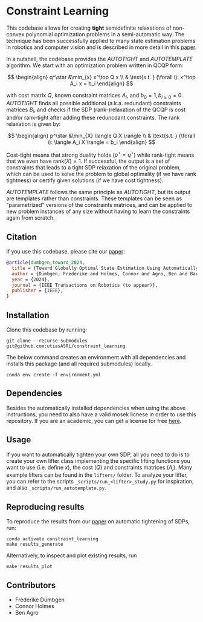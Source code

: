 # Constraint Learning

This codebase allows for creating **tight** semidefinite relaxations of non-convex polynomial optimization problems in a semi-automatic way. The technique has been successfully applied to many state estimation problems in robotics and computer vision and is described in more detail in this [paper](http://arxiv.org/abs/2308.05783). 

In a nutshell, the codebase provides the *AUTOTIGHT* and *AUTOTEMPLATE* algorithm. We start with an optimization problem written in QCQP form:

$$ 
\begin{align} q^\star &\min_{x} x^\top Q x  \\ 
& \text{s.t. } (\forall i): x^\top A_i x = b_i
\end{align} 
$$

with cost matrix $Q$, known constraint matrices $A_i$, and $b_0=1, b_{i\geq 0}=0$. *AUTOTIGHT* finds all possible additional (a.k.a. redundant) constraints matrices $B_i$, and checks if the SDP (rank-)relaxation of the QCQP is cost and/or rank-tight after adding these reduncdant constraints. The rank relaxation is given by:

$$ 
\begin{align} p^\star &\min_{X} \langle Q X \rangle  \\ 
& \text{s.t. } (\forall i): \langle A_i X \rangle = b_i
\end{align} 
$$

Cost-tight means that strong duality holds ($p^\star = q^\star$) while rank-tight means that we even have $\text{rank}(X)=1$.
If successful, the output is a set of constraints that leads to a tight SDP relaxation of the original problem, which can be used to solve the problem to global optimality (if we have rank tightness) or certify given solutions (if we have cost tightness). 

*AUTOTEMPLATE* follows the same principle as *AUTOTIGHT*, but its output are templates rather than constraints. These templates can be seen as "parametrized" versions of the constraints matrices, and can be applied to new problem instances of any size without having to learn the constraints again from scratch. 

## Citation
If you use this codebase, please cite our [paper](http://arxiv.org/abs/2308.05783):

```bibtex
@article{dumbgen_toward_2024,
  title = {Toward Globally Optimal State Estimation Using Automatically Tightened Semidefinite Relaxations},
  author = {Dümbgen, Frederike and Holmes, Connor and Agro, Ben and Barfoot, Timothy D.},
  year = {2024},
  journal = {IEEE Transactions on Robotics (to appear)},
  publisher = {IEEE},
}
```

## Installation

Clone this codebase by running:
```
git clone --recurse-submodules git@github.com:utiasASRL/constraint_learning
```

The below command creates an environment with all dependencies and installs this package (and all required submodules) locally.
```
conda env create -f environment.yml
```

## Dependencies

Besides the automatically installed dependencies when using the above instructions, you need to also have a valid mosek licnese in order to use this repository. If you are an academic, you can get a license for free [here](https://www.mosek.com/license/request/?i=acp).

## Usage

If you want to automatically tighten your own SDP, all you need to do is to create your own lifter class implementing the specific lifting functions you want to use (i.e. define $x$), the cost ($Q$) and constraints matrices ($A_i$). Many example lifters can be found in the `lifters/` folder. To analyze your lifter, you can refer to the scripts `_scripts/run_<lifter>_study.py` for inspiration, and also `_scripts/run_autotemplate.py`.

## Reproducing results

To reproduce the results from our [paper](https://arxiv.org/abs/2308.05783) on automatic tightening of SDPs, run:
```
conda activate constraint_learning 
make results_generate
```

Alternatively, to inspect and plot existing results, run
```
make results_plot
```

## Contributors

- Frederike Dümbgen
- Connor Holmes
- Ben Agro
